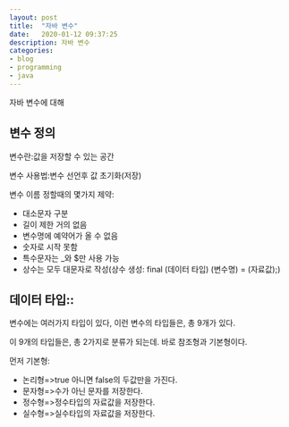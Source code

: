 ```yaml
---
layout: post
title:  "자바 변수"
date:   2020-01-12 09:37:25
description: 자바 변수
categories: 
- blog
- programming
- java
---
```


자바 변수에 대해

## 변수 정의 
변수란:값을 저장할 수 있는 공간

변수 사용법:변수 선언후 값 초기화(저장)

변수 이름 정할때의 몇가지 제약:

-   대소문자 구분
-   길이 제한 거의 없음
-   변수명에 예약어가 올 수 없음
-   숫자로 시작 못함
-   특수문자는 _와 $만 사용 가능
-   상수는 모두 대문자로 작성(상수 생성: final (데이터 타입) (변수명) = (자료값);)

## 데이터 타입::

변수에는 여러가지 타입이 있다, 이런 변수의 타입들은, 총 9개가 있다.

이 9개의 타입들은, 총 2가지로 분류가 되는데. 바로 참조형과 기본형이다.

먼저 기본형:

-   논리형=>true 아니면 false의 두값만을 가진다.
-   문자형=>수가 아닌 문자를 저장한다.
-   정수형=>정수타입의 자료값을 저장한다.
-   실수형=>실수타입의 자료값을 저장한다.